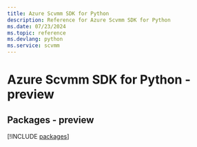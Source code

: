 ```yaml
---
title: Azure Scvmm SDK for Python
description: Reference for Azure Scvmm SDK for Python
ms.date: 07/23/2024
ms.topic: reference
ms.devlang: python
ms.service: scvmm
---
```

# Azure Scvmm SDK for Python - preview
## Packages - preview
[!INCLUDE [packages](scvmm-index.md)]